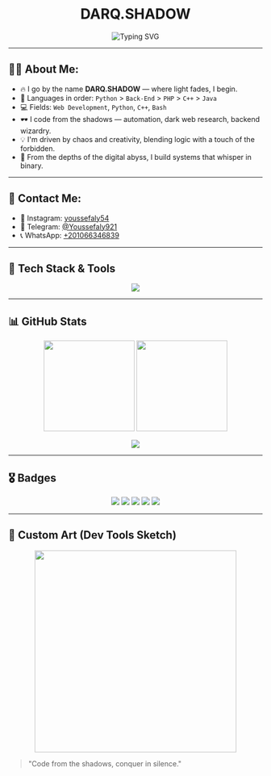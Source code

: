 
<h1 align="center">DARQ.SHADOW </h1>

<p align="center">
  <img src="https://readme-typing-svg.herokuapp.com?font=Fira+Code&duration=3000&pause=1000&color=F70000&center=true&vCenter=true&width=435&lines=Web+Dev+%7C+Python+%7C+C%2B%2B+%7C+Bash;Coding+is+my+dark+playground+%F0%9F%92%80;Welcome+to+my+shadow+realm..." alt="Typing SVG" />
</p>

---

## 👨‍💻 About Me:

- 🔥 I go by the name **DARQ.SHADOW** — where light fades, I begin.
- 🧠 Languages in order: `Python` > `Back-End` > `PHP` > `C++` > `Java`
- 💻 Fields: `Web Development`, `Python`, `C++`, `Bash`
- 🕶️ I code from the shadows — automation, dark web research, backend wizardry.
- 💡 I'm driven by chaos and creativity, blending logic with a touch of the forbidden.
- 📍 From the depths of the digital abyss, I build systems that whisper in binary.

---

## 📱 Contact Me:

- 📸 Instagram: [youssefaly54](https://instagram.com/youssefaly54)
- 💬 Telegram: [@Youssefaly921](https://t.me/Youssefaly921)
- 📞 WhatsApp: [+201066346839](https://wa.me/201066346839)

---

## 🧠 Tech Stack & Tools

<p align="center">
  <img src="https://skillicons.dev/icons?i=python,cpp,bash,php,java,html,css,vscode,github" />
</p>

---

## 📊 GitHub Stats

<p align="center">
  <img src="https://github-readme-stats.vercel.app/api?username=yousufaly&show_icons=true&theme=dark" height="180em"/>
  <img src="https://github-readme-stats.vercel.app/api/top-langs/?username=yousufaly&layout=compact&theme=dark" height="180em"/>
</p>

<p align="center">
  <img src="https://github-readme-streak-stats.herokuapp.com?user=yousufaly&theme=dark&hide_border=true" />
</p>

---

## 🎖️ Badges

<p align="center">
  <img src="https://img.shields.io/badge/Python-3776AB?style=for-the-badge&logo=python&logoColor=white"/>
  <img src="https://img.shields.io/badge/C++-00599C?style=for-the-badge&logo=c%2B%2B&logoColor=white"/>
  <img src="https://img.shields.io/badge/Bash-121011?style=for-the-badge&logo=gnu-bash&logoColor=white"/>
  <img src="https://img.shields.io/badge/PHP-777BB4?style=for-the-badge&logo=php&logoColor=white"/>
  <img src="https://img.shields.io/badge/Java-ED8B00?style=for-the-badge&logo=java&logoColor=white"/>
</p>

---

## 🎨 Custom Art (Dev Tools Sketch)

<p align="center">
  <img src="https://raw.githubusercontent.com/rahulbanerjee26/githubProfileReadmeGenerator/main/gifs/code.gif" width="400" />
</p>

> "Code from the shadows, conquer in silence."
```
